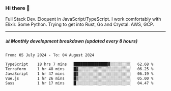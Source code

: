 ### Hi there 👋

Full Stack Dev. Eloquent in JavaScript/TypeScript. I work comfortably with Elixir. Some Python. Trying to get into Rust, Go and Crystal. AWS, GCP.

***

##### 📊 Monthly development breakdown (updated every 8 hours)

<!--START_SECTION:waka-->

```txt
From: 05 July 2024 - To: 04 August 2024

TypeScript    18 hrs 7 mins   ███████████████▓░░░░░░░░░   62.68 %
Terraform     1 hr 48 mins    █▓░░░░░░░░░░░░░░░░░░░░░░░   06.25 %
JavaScript    1 hr 47 mins    █▓░░░░░░░░░░░░░░░░░░░░░░░   06.19 %
Vue.js        1 hr 26 mins    █▒░░░░░░░░░░░░░░░░░░░░░░░   05.00 %
Sass          1 hr 17 mins    █░░░░░░░░░░░░░░░░░░░░░░░░   04.47 %
```

<!--END_SECTION:waka-->
